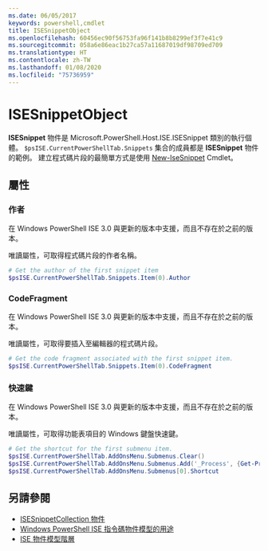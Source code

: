 ```yaml
---
ms.date: 06/05/2017
keywords: powershell,cmdlet
title: ISESnippetObject
ms.openlocfilehash: 60456ec90f56753fa96f141b8b8299ef3f7e41c9
ms.sourcegitcommit: 058a6e86eac1b27ca57a11687019df98709ed709
ms.translationtype: HT
ms.contentlocale: zh-TW
ms.lasthandoff: 01/08/2020
ms.locfileid: "75736959"
---
```

# <a name="the-isesnippetobject"></a>ISESnippetObject

**ISESnippet** 物件是 Microsoft.PowerShell.Host.ISE.ISESnippet 類別的執行個體。 `$psISE.CurrentPowerShellTab.Snippets` 集合的成員都是 **ISESnippet** 物件的範例。 建立程式碼片段的最簡單方式是使用 [New-IseSnippet](/reference/5.1/ISE/New-IseSnippet.md) Cmdlet。

## <a name="properties"></a>屬性

### <a name="author"></a>作者

在 Windows PowerShell ISE 3.0 與更新的版本中支援，而且不存在於之前的版本。

唯讀屬性，可取得程式碼片段的作者名稱。

```powershell
# Get the author of the first snippet item
$psISE.CurrentPowerShellTab.Snippets.Item(0).Author
```

### <a name="codefragment"></a>CodeFragment

在 Windows PowerShell ISE 3.0 與更新的版本中支援，而且不存在於之前的版本。

唯讀屬性，可取得要插入至編輯器的程式碼片段。

```powershell
# Get the code fragment associated with the first snippet item.
$psISE.CurrentPowerShellTab.Snippets.Item(0).CodeFragment
```

### <a name="shortcut"></a>快速鍵

在 Windows PowerShell ISE 3.0 與更新的版本中支援，而且不存在於之前的版本。

唯讀屬性，可取得功能表項目的 Windows 鍵盤快速鍵。

```powershell
# Get the shortcut for the first submenu item.
$psISE.CurrentPowerShellTab.AddOnsMenu.Submenus.Clear()
$psISE.CurrentPowerShellTab.AddOnsMenu.Submenus.Add('_Process', {Get-Process}, 'Alt+P')
$psISE.CurrentPowerShellTab.AddOnsMenu.Submenus[0].Shortcut
```

## <a name="see-also"></a>另請參閱

- [ISESnippetCollection 物件](The-ISESnippetCollection-Object.md)
- [Windows PowerShell ISE 指令碼物件模型的用途](purpose-of-the-windows-powershell-ise-scripting-object-model.md)
- [ISE 物件模型階層](The-ISE-Object-Model-Hierarchy.md)
